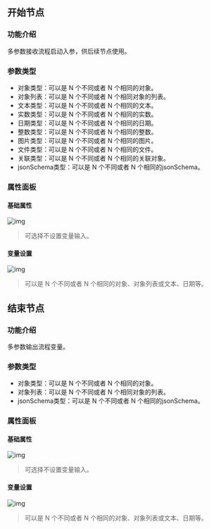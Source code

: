 ## 开始节点

### 功能介绍
多参数接收流程启动入参，供后续节点使用。

### 参数类型
- 对象类型：可以是 N 个不同或者 N 个相同的对象。
- 对象列表：可以是 N 个不同或者 N 个相同对象的列表。
- 文本类型：可以是 N 个不同或者 N 个相同的文本。
- 实数类型：可以是 N 个不同或者 N 个相同的实数。
- 日期类型：可以是 N 个不同或者 N 个相同的日期。
- 整数类型：可以是 N 个不同或者 N 个相同的整数。
- 图片类型：可以是 N 个不同或者 N 个相同的图片。
- 文件类型：可以是 N 个不同或者 N 个相同的文件。
- 关联类型：可以是 N 个不同或者 N 个相同的关联对象。
- jsonSchema类型：可以是 N 个不同或者 N 个相同的jsonSchema。

### 属性面板
#### 基础属性

![img](https://qcloudimg.tencent-cloud.cn/raw/c77fe3ed9f4877a4f33ab4546f676715.png)

>可选择不设置变量输入。

#### 变量设置

![img](https://qcloudimg.tencent-cloud.cn/raw/8f437b0b38b834991d60776e1bb0176e.png)

>可以是 N 个不同或者 N 个相同的对象、对象列表或文本、日期等。

## 结束节点
### 功能介绍
多参数输出流程变量。

### 参数类型
- 对象类型：可以是 N 个不同或者 N 个相同的对象。
- 对象列表：可以是 N 个不同或者 N 个相同对象的列表。
- jsonSchema类型：可以是 N 个不同或者 N 个相同的jsonSchema。


### 属性面板
#### 基础属性

![img](https://qcloudimg.tencent-cloud.cn/raw/3a8039121c4b6b927bd255cf4a1d7432.png)

>可选择不设置变量输入。

#### 变量设置

![img](https://qcloudimg.tencent-cloud.cn/raw/8ada73c59b64b8ecc3b85509002ba099.png)

>可以是 N 个不同或者 N 个相同的对象、对象列表或文本、日期等。
